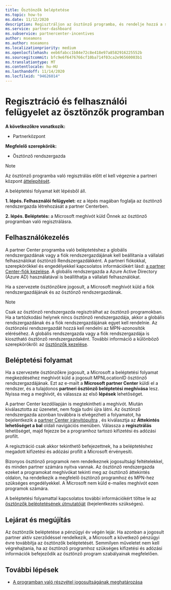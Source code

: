 ```yaml
---
title: Ösztönzők beléptetése
ms.topic: how-to
ms.date: 11/12/2020
description: Regisztráljon az ösztönző programba, és rendelje hozzá a szükséges szerepköröket a felhasználói felügyelethez. Ez a cikk a beléptetési folyamatot ismerteti.
ms.service: partner-dashboard
ms.subservice: partnercenter-incentives
author: mseamons
ms.author: mseamons
ms.localizationpriority: medium
ms.openlocfilehash: eeb6fabcc1b84e72c8e418e97a8582916225552b
ms.sourcegitcommit: bfc9e6f6476766cf10ba714f03ca2e96560003b1
ms.translationtype: MT
ms.contentlocale: hu-HU
ms.lasthandoff: 11/14/2020
ms.locfileid: "94626014"
---
```

# <a name="enrollment-and-user-management-in-the-incentives-program"></a>Regisztráció és felhasználói felügyelet az ösztönzők programban

**A következőkre vonatkozik:**

- Partnerközpont

**Megfelelő szerepkörök:**

- Ösztönző rendszergazda

>[!NOTE]
>Az ösztönző programba való regisztrálás előtt el kell végeznie a partneri központ [áttelepítését](prepare-pmc-pc-migration.md).

A beléptetési folyamat két lépésből áll.

**1. lépés. Felhasználói felügyelet:** ez a lépés magában foglalja az ösztönző rendszergazda létrehozását a partner Centerben.

**2. lépés. Beléptetés:** a Microsoft meghívót küld Önnek az ösztönző programban való regisztrálásra.

## <a name="user-management"></a>Felhasználókezelés

A partner Center programba való beléptetéshez a globális rendszergazdának vagy a fiók rendszergazdájának kell beállítania a vállalati felhasználókat ösztönző Rendszergazdákként. A partneri fiókokkal, szerepkörökkel és engedélyekkel kapcsolatos információkért lásd: [a partner Center-fiók kezelése](partner-center-account-setup.md). A globális rendszergazda a Azure Active Directory (Azure AD) használatával is beállíthatja a vállalati felhasználókat.

Ha a szervezete ösztönzőkre jogosult, a Microsoft meghívót küld a fiók rendszergazdájának és az ösztönző rendszergazdának.

>[!NOTE]
>Csak az ösztönző rendszergazda regisztrálhat az ösztönző programokban. Ha a tartózkodási helynek nincs ösztönző rendszergazdája, akkor a globális rendszergazdának és a fiók rendszergazdájának egyet kell rendelnie. Az ösztönzési rendszergazdát hozzá kell rendelni az MPN-azonosítók eléréséhez. A globális rendszergazda vagy a fiók rendszergazdája is kiosztható ösztönző rendszergazdaként. További információ a különböző szerepkörökről: az [ösztönzők kezelése](permissions-overview.md#manage-incentives).

## <a name="enrollment-process"></a>Beléptetési folyamat

Ha a szervezete ösztönzőkre jogosult, a Microsoft a beléptetési folyamat megkezdéséhez meghívót küld a jogosult MPNLocationID ösztönző rendszergazdájának. Ezt az e-mailt a **Microsoft partner Center** küldi el a rendszer, és a tulajdonos **partneri ösztönző beléptetési meghívása** lesz. Nyissa meg a meghívót, és válassza az első **lépések** lehetőséget.

A partner Center kezdőlapján is megtekintheti a meghívót. Miután kiválasztotta az üzenetet, nem fogja tudni újra látni. Az ösztönző rendszergazda azonban továbbra is elvégezheti a folyamatot, ha bejelentkezik a [partner Center irányítópultra](https://partner.microsoft.com/dashboard/) , és kiválasztja az **Áttekintés** **lehetőséget a bal** oldali navigációs menüben. Válassza a **regisztrálás** lehetőséget, majd fejezze be a programhoz tartozó kifizetési és adózási profilt.

A regisztráció csak akkor tekinthető befejezettnek, ha a beléptetéshez megadott kifizetési és adózási profilt a Microsoft érvényesíti.

Bizonyos ösztönző programok nem rendelkeznek jogosultsági feltételekkel, és minden partner számára nyitva vannak. Az ösztönző rendszergazda ezeket a programokat meghívókat tekinti meg az ösztönző áttekintés oldalon, ha rendelkezik a megfelelő ösztönző programhoz és MPN-hez szükséges engedélyekkel. A Microsoft nem küld e-mailes meghívót ezen programok számára.

A beléptetési folyamattal kapcsolatos további információkért töltse le az [ösztönzők beléptetésének útmutatóját](https://partner.microsoft.com/resources/detail/partner-center-incentives-enrollment-pdf) (bejelentkezés szükséges).

## <a name="expiration-and-renewal"></a>Lejárat és megújítás

Az ösztönzők beléptetése a pénzügyi év végén lejár. Ha azonban a jogosult partner aktív szerződéssel rendelkezik, a Microsoft a következő pénzügyi évre továbbítja az ösztönzők beléptetését. Semmilyen műveletet nem kell végrehajtania, ha az ösztönző programhoz szükséges kifizetési és adózási információk befejeződik az ösztönző program szabályainak megfelelően.

## <a name="next-steps"></a>További lépések

- [A programban való részvétel jogosultságának meghatározása](incentives-determined-your-program-eligibility.md)
